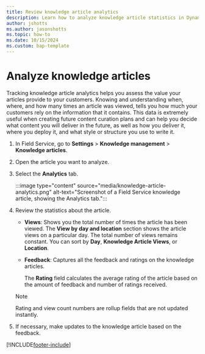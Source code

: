 ```yaml
---
title: Review knowledge article analytics
description: Learn how to analyze knowledge article statistics in Dynamics 365 Field Service. 
author: jshotts
ms.author: jasonshotts
ms.topic: how-to
ms.date: 10/15/2024
ms.custom: bap-template
---
```


# Analyze knowledge articles

Tracking knowledge article analytics helps you assess the value your articles provide to your customers. Knowing and understanding when, where, and how many times an article was viewed, tells you how much your customers rely on the information that it contains. This data is extremely useful when creating future content curation plans and can help you decide what content you will deliver in the future, as well as how you deliver it, where you deploy it, and what style or structure you use to write it.

1. In Field Service, go to **Settings** > **Knowledge management** > **Knowledge articles**.  
1. Open the article you want to analyze.
1. Select the **Analytics** tab.

   :::image type="content" source="media/knowledge-article-analytics.png" alt-text="Screenshot of a Field Service knowledge article, showing the Analytics tab.":::

1. Review the statistics about the article.

   - **Views**: Shows you the total number of times the article has been viewed. The **View by day and location** section shows the article views on a particular day. The total number of views remains constant. You can sort by **Day**, **Knowledge Article Views**, or **Location**.

   - **Feedback**: Captures all the feedback and ratings on the knowledge articles.  

     The **Rating** field calculates the average rating of the article based on the amount of feedback and number of ratings received.

    > [!NOTE]
    > Rating and view count numbers are rollup fields that are not updated instantly.

1. If necessary, make updates to the knowledge article based on the feedback.

[!INCLUDE[footer-include](../includes/footer-banner.md)]
